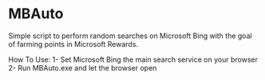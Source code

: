 # MBAuto
Simple script to perform random searches on Microsoft Bing with the goal of farming points in Microsoft Rewards.

How To Use:
1- Set Microsoft Bing the main search service on your browser
2- Run MBAuto.exe and let the browser open


